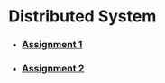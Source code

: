 # Distributed System

- ### [Assignment 1](./distributed-system/assignment-1)

- ### [Assignment 2](./distributed-system/assignment-2)
